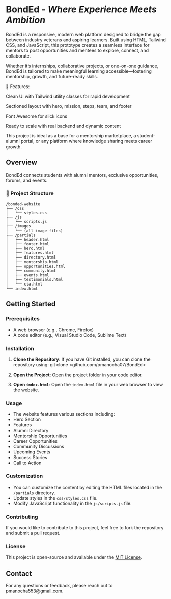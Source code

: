 # BondEd - *Where Experience Meets Ambition*
BondEd is a responsive, modern web platform designed to bridge the gap between industry veterans and aspiring learners. Built using HTML, Tailwind CSS, and JavaScript, this prototype creates a seamless interface for mentors to post opportunities and mentees to explore, connect, and collaborate.

Whether it’s internships, collaborative projects, or one-on-one guidance, BondEd is tailored to make meaningful learning accessible—fostering mentorship, growth, and future-ready skills.

🔹 Features:

Clean UI with Tailwind utility classes for rapid development

Sectioned layout with hero, mission, steps, team, and footer

Font Awesome for slick icons

Ready to scale with real backend and dynamic content

This project is ideal as a base for a mentorship marketplace, a student-alumni portal, or any platform where knowledge sharing meets career growth.

## Overview
BondEd connects students with alumni mentors, exclusive opportunities, forums, and events.

### 📁 Project Structure

```
/bonded-website
├── /css
│   └── styles.css
├── /js
│   └── scripts.js
├── /images
│   └── (all image files)
├── /partials
│   ├── header.html
│   ├── footer.html
│   ├── hero.html
│   ├── features.html
│   ├── directory.html
│   ├── mentorship.html
│   ├── opportunities.html
│   ├── community.html
│   ├── events.html
│   ├── testimonials.html
│   └── cta.html
└── index.html
```


## Getting Started

### Prerequisites

- A web browser (e.g., Chrome, Firefox)
- A code editor (e.g., Visual Studio Code, Sublime Text)

### Installation

1. **Clone the Repository**: 
   If you have Git installed, you can clone the repository using: git clone <github.com/pmanocha07/BondEd>
   
2. **Open the Project**: 
Open the project folder in your code editor.

3. **Open `index.html`**: 
Open the `index.html` file in your web browser to view the website.

### Usage

- The website features various sections including:
- Hero Section
- Features
- Alumni Directory
- Mentorship Opportunities
- Career Opportunities
- Community Discussions
- Upcoming Events
- Success Stories
- Call to Action

### Customization

- You can customize the content by editing the HTML files located in the `/partials` directory.
- Update styles in the `css/styles.css` file.
- Modify JavaScript functionality in the `js/scripts.js` file.

### Contributing

If you would like to contribute to this project, feel free to fork the repository and submit a pull request.

### License

This project is open-source and available under the [MIT License](LICENSE).

## Contact

For any questions or feedback, please reach out to pmanocha553@gmail.com.
